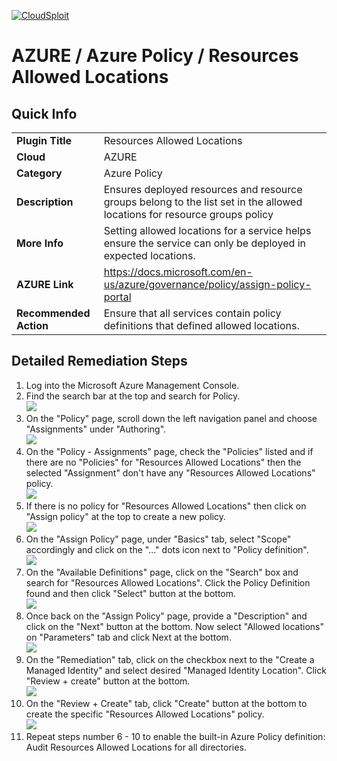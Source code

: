 [![CloudSploit](https://cloudsploit.com/img/logo-new-big-text-100.png "CloudSploit")](https://cloudsploit.com)

# AZURE / Azure Policy / Resources Allowed Locations

## Quick Info

| | |
|-|-|
| **Plugin Title** | Resources Allowed Locations |
| **Cloud** | AZURE |
| **Category** | Azure Policy |
| **Description** | Ensures deployed resources and resource groups belong to the list set in the allowed locations for resource groups policy |
| **More Info** | Setting allowed locations for a service helps ensure the service can only be deployed in expected locations. |
| **AZURE Link** | https://docs.microsoft.com/en-us/azure/governance/policy/assign-policy-portal |
| **Recommended Action** | Ensure that all services contain policy definitions that defined allowed locations. |

## Detailed Remediation Steps

1. Log into the Microsoft Azure Management Console.
2. Find the search bar at the top and search for Policy. </br> <img src="/resources/azure/azurepolicy/resources-allowed-locations/step2.png"/>
3. On the "Policy" page, scroll down the left navigation panel and choose "Assignments" under "Authoring".</br> <img src="/resources/azure/azurepolicy/resources-allowed-locations/step3.png"/>
4. On the "Policy - Assignments" page, check the "Policies" listed and if there are no "Policies" for "Resources Allowed Locations" then the selected "Assignment" don't have any "Resources Allowed Locations" policy.</br> <img src="/resources/azure/azurepolicy/resources-allowed-locations/step4.png"/>
5. If there is no policy for "Resources Allowed Locations" then click on "Assign policy" at the top to create a new policy.</br> <img src="/resources/azure/azurepolicy/resources-allowed-locations/step5.png"/>
6. On the "Assign Policy" page, under "Basics" tab, select "Scope" accordingly and click on the "..." dots icon next to "Policy definition".</br> <img src="/resources/azure/azurepolicy/resources-allowed-locations/step6.png"/>
7. On the "Available Definitions" page, click on the "Search" box and search for "Resources Allowed Locations". Click the Policy Definition found and then click "Select" button at the bottom.</br> <img src="/resources/azure/azurepolicy/resources-allowed-locations/step7.png"/>
8. Once back on the "Assign Policy" page, provide a "Description" and click on the "Next" button at the bottom. Now select "Allowed locations" on "Parameters" tab and click Next at the bottom.</br> <img src="/resources/azure/azurepolicy/resources-allowed-locations/step8.png"/>
9. On the "Remediation" tab, click on the checkbox next to the "Create a Managed Identity" and select desired "Managed Identity Location". Click "Review + create" button at the bottom.</br> <img src="/resources/azure/azurepolicy/resources-allowed-locations/step9.png"/>
10. On the "Review + Create" tab, click "Create" button at the bottom to create the specific "Resources Allowed Locations" policy.</br> <img src="/resources/azure/azurepolicy/resources-allowed-locations/step10.png"/>
11. Repeat steps number 6 - 10 to enable the built-in Azure Policy definition: Audit Resources Allowed Locations for all directories.</br>
